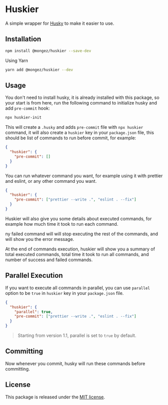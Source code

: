 # Huskier

A simple wrapper for [Husky](https://typicode.github.io/husky) to make it easier to use.

## Installation

```bash
npm install @mongez/huskier --save-dev
```

Using Yarn

```bash
yarn add @mongez/huskier --dev
```

## Usage

You don't need to install husky, it is already installed with this package, so your start is from here, run the following command to initialize husky and add `pre-commit` hook:

```bash
npx huskier-init
```

This will create a `.husky` and adds `pre-commit` file with `npx huskier` command, it will also create a `huskier` key in your `package.json` file, this should be list of commands to run before commit, for example:

```json
{
  "huskier": {
    "pre-commit": []
  }
}
```

You can run whatever command you want, for example using it with prettier and eslint, or any other command you want.

```json
{
  "huskier": {
    "pre-commit": ["prettier --write .", "eslint . --fix"]
  }
}
```

Huskier will also give you some details about executed commands, for example how much time it took to run each command.

ny failed command will will stop executing the rest of the commands, and will show you the error message.

At the end of commands execution, huskier will show you a summary of total executed commands, total time it took to run all commands, and number of success and failed commands.

## Parallel Execution

If you want to execute all commands in parallel, you can use `parallel` option to be `true` in `huskier` key in your `package.json` file.

```json
{
  "huskier": {
    "parallel": true,
    "pre-commit": ["prettier --write .", "eslint . --fix"]
  }
}
```

> Starting from version 1.1, parallel is set to `true` by default.

## Committing

Now whenever you commit, husky will run these commands before committing.

## License

This package is released under the [MIT license](https://en.wikipedia.org/wiki/MIT_License).
